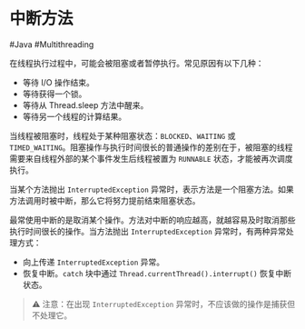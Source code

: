# 中断方法
#Java #Multithreading 

在线程执行过程中，可能会被阻塞或者暂停执行。常见原因有以下几种：

+ 等待 I/O 操作结束。
+ 等待获得一个锁。
+ 等待从 Thread.sleep 方法中醒来。
+ 等待另一个线程的计算结果。

当线程被阻塞时，线程处于某种阻塞状态：`BLOCKED`、`WAITING` 或 `TIMED_WAITING`。阻塞操作与执行时间很长的普通操作的差别在于，被阻塞的线程需要来自线程外部的某个事件发生后线程被置为 `RUNNABLE` 状态，才能被再次调度执行。

当某个方法抛出 `InterruptedException` 异常时，表示方法是一个阻塞方法。如果方法调用时被中断，那么它将努力提前结束阻塞状态。

最常使用中断的是取消某个操作。方法对中断的响应越高，就越容易及时取消那些执行时间很长的操作。当方法抛出 `InterruptedException` 异常时，有两种异常处理方式：

+ 向上传递 `InterruptedException` 异常。
+ 恢复中断。`catch` 块中通过 `Thread.currentThread().interrupt()` 恢复中断状态。

> ⚠️ 注意：在出现 `InterruptedException` 异常时，不应该做的操作是捕获但不处理它。